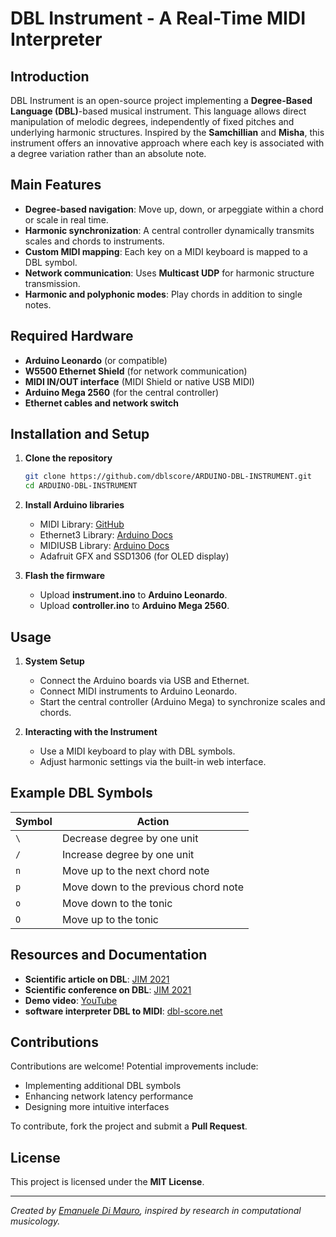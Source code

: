# DBL Instrument - A Real-Time MIDI Interpreter

## Introduction

DBL Instrument is an open-source project implementing a **Degree-Based Language (DBL)**-based musical instrument. This language allows direct manipulation of melodic degrees, independently of fixed pitches and underlying harmonic structures. Inspired by the **Samchillian** and **Misha**, this instrument offers an innovative approach where each key is associated with a degree variation rather than an absolute note.

## Main Features

- **Degree-based navigation**: Move up, down, or arpeggiate within a chord or scale in real time.
- **Harmonic synchronization**: A central controller dynamically transmits scales and chords to instruments.
- **Custom MIDI mapping**: Each key on a MIDI keyboard is mapped to a DBL symbol.
- **Network communication**: Uses **Multicast UDP** for harmonic structure transmission.
- **Harmonic and polyphonic modes**: Play chords in addition to single notes.

## Required Hardware

- **Arduino Leonardo** (or compatible)
- **W5500 Ethernet Shield** (for network communication)
- **MIDI IN/OUT interface** (MIDI Shield or native USB MIDI)
- **Arduino Mega 2560** (for the central controller)
- **Ethernet cables and network switch**

## Installation and Setup

1. **Clone the repository**
   ```sh
   git clone https://github.com/dblscore/ARDUINO-DBL-INSTRUMENT.git
   cd ARDUINO-DBL-INSTRUMENT
   ```
2. **Install Arduino libraries**
   - MIDI Library: [GitHub](https://github.com/FortySevenEffects/arduino_midi_library)
   - Ethernet3 Library: [Arduino Docs](https://docs.arduino.cc/libraries/ethernet/)
   - MIDIUSB Library: [Arduino Docs](https://docs.arduino.cc/libraries/midiusb/)
   - Adafruit GFX and SSD1306 (for OLED display)

3. **Flash the firmware**
   - Upload **instrument.ino** to **Arduino Leonardo**.
   - Upload **controller.ino** to **Arduino Mega 2560**.

## Usage

1. **System Setup**
   - Connect the Arduino boards via USB and Ethernet.
   - Connect MIDI instruments to Arduino Leonardo.
   - Start the central controller (Arduino Mega) to synchronize scales and chords.

2. **Interacting with the Instrument**
   - Use a MIDI keyboard to play with DBL symbols.
   - Adjust harmonic settings via the built-in web interface.

## Example DBL Symbols

| Symbol | Action |
|---------|--------|
| `\` | Decrease degree by one unit |
| `/` | Increase degree by one unit |
| `n` | Move up to the next chord note |
| `p` | Move down to the previous chord note |
| `o` | Move down to the tonic |
| `O` | Move up to the tonic |

## Resources and Documentation

- **Scientific article on DBL**: [JIM 2021](https://hal.science/hal-03313637v1/file/article_le_langage_DBLV4.pdf)
- **Scientific conference on DBL**: [JIM 2021](https://www.youtube.com/watch?v=TLWImOY1gJg)
- **Demo video**: [YouTube](https://www.youtube.com/watch?v=SwaCKtd4l5s)
- **software interpreter DBL to MIDI**: [dbl-score.net](https://www.dbl-score.net/)

## Contributions

Contributions are welcome! Potential improvements include:
- Implementing additional DBL symbols
- Enhancing network latency performance
- Designing more intuitive interfaces

To contribute, fork the project and submit a **Pull Request**.

## License

This project is licensed under the **MIT License**.

---

*Created by [Emanuele Di Mauro](mailto:dblscore@gmail.com), inspired by research in computational musicology.*

